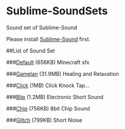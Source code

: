 Sublime-SoundSets
=================

Sound set of Sublime-Sound

Please install [Sublime-Sound](https://github.com/airtoxin/Sublime-Sound) first.

##List of Sound Set

###[Default](https://github.com/airtoxin/Sublime-SoundSets/blob/master/Default.tar.gz?raw=true) (656KB)
Minecraft sfx

###[Gamelan](https://github.com/airtoxin/Sublime-SoundSets/blob/master/Gamelan.tar.gz?raw=true) (31.9MB)
Healing and Relaxation

###[Click](https://github.com/airtoxin/Sublime-SoundSets/blob/master/Click.tar.gz?raw=true) (1MB)
Click Knock Tap...

###[Blip](https://github.com/airtoxin/Sublime-SoundSets/blob/master/Blip.tar.gz?raw=true) (1.2MB)
Electronic Short Sound

###[Chip](https://github.com/airtoxin/Sublime-SoundSets/blob/master/Chip.tar.gz?raw=true) (756KB)
8bit Chip Sound

###[Glitch](https://github.com/airtoxin/Sublime-SoundSets/blob/master/Glitch.tar.gz?raw=true) (799KB)
Short Noise
